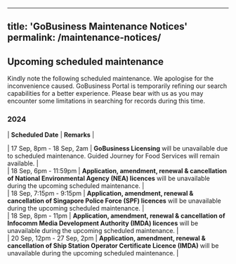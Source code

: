  ---
title: 'GoBusiness Maintenance Notices'
permalink: /maintenance-notices/
---

## Upcoming scheduled maintenance

Kindly note the following scheduled maintenance. We apologise for the inconvenience caused. 
GoBusiness Portal is temporarily refining our search capabilities for a better experience. Please bear with us as you may encounter some limitations in searching for records during this time.

### 2024 

| **Scheduled Date** | **Remarks** |  


| 17 Sep, 8pm - 18 Sep, 2am | **GoBusiness Licensing** will be unavailable due to scheduled maintenance. Guided Journey for Food Services will remain available. |  
| 18 Sep, 6pm - 11:59pm | **Application, amendment, renewal & cancellation of National Environmental Agency (NEA) licences** will be unavailable during the upcoming scheduled maintenance. |        
| 18 Sep, 7:15pm - 9:15pm | **Application, amendment, renewal & cancellation of Singapore Police Force (SPF) licences** will be unavailable during the upcoming scheduled maintenance. |     
| 18 Sep, 8pm - 11pm | **Application, amendment, renewal & cancellation of Infocomm Media Development Authority (IMDA) licences** will be unavailable during the upcoming scheduled maintenance. |     
| 20 Sep, 12pm - 27 Sep, 2pm | **Application, amendment, renewal & cancellation of Ship Station Operator Certificate Licence (IMDA)** will be unavailable during the upcoming scheduled maintenance. |    





<script src="/jquery/jquery.min.js"></script> <script src="/jquery/resize-tables.js"></script>
